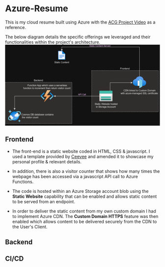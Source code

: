 # Azure-Resume

This is my cloud resume built using Azure with the [ACG Project Video](https://www.youtube.com/watch?v=ieYrBWmkfno&t=635s) as a reference.

The below diagram details the specific offerings we leveraged and their functionalities within the project's architecture.
![Alt text](Other/image.png)

## Frontend

- The front-end is a static website coded in HTML, CSS & javascript. I used a template provided by [Ceevee](https://www.styleshout.com/free-templates/ceevee/) and amended it to showcase my personal profile & relevant details.

- In addition, there is also a visitor counter that shows how many times the webpage has been accessed via a javascript API call to Azure Functions.

- The code is hosted within an Azure Storage account blob using the **Static Website** capability that can be enabled and allows static content to be served from an endpoint.

- In order to deliver the static content from my own custom domain I had to implement Azure CDN. The **Custom Domain HTTPS** feature was then enabled which allows content to be delivered securely from the CDN to the User's Client.

## Backend


## CI/CD